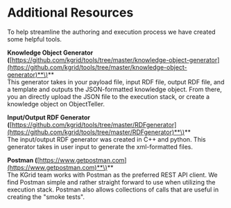 # Additional Resources

To help streamline the authoring and execution process we have created some helpful tools.

**Knowledge Object Generator \(**[https://github.com/kgrid/tools/tree/master/knowledge-object-generator](https://github.com/kgrid/tools/tree/master/knowledge-object-generator)**\)**  
This generator takes in your payload file, input RDF file, output RDF file, and a template and outputs the JSON-formatted knowledge object. From there, you an directly upload the JSON file to the execution stack, or create a knowledge object on ObjectTeller.

**Input/Output RDF Generator \(**[https://github.com/kgrid/tools/tree/master/RDFgenerator](https://github.com/kgrid/tools/tree/master/RDFgenerator)**\)**  
The input/output RDF generator was created in C++ and python. This generator takes in user input to generate the xml-formatted files.

**Postman \(**[https://www.getpostman.com](https://www.getpostman.com)**\)**  
The KGrid team works with Postman as the preferred REST API client. We find Postman simple and rather straight forward to use when utilizing the execution stack. Postman also allows collections of calls that are useful in creating the "smoke tests".

